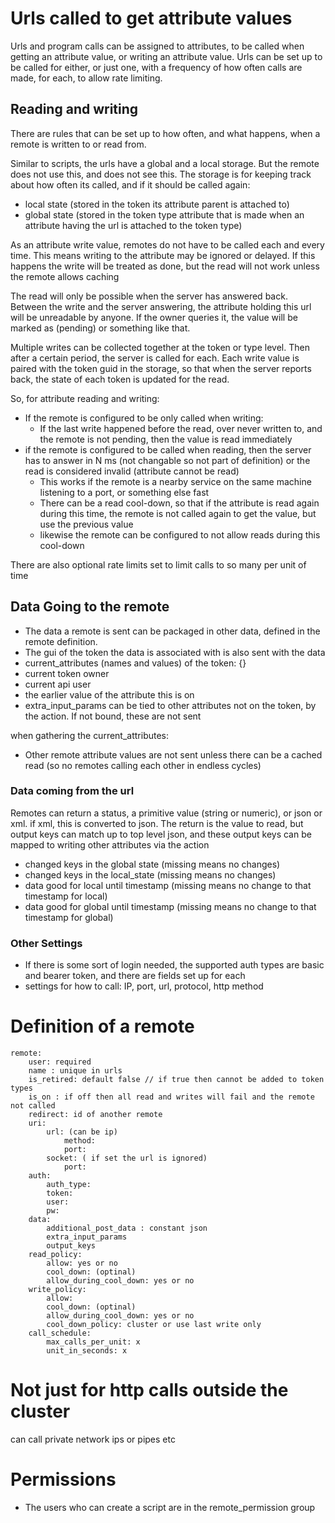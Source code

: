 # Urls called to get attribute values

Urls and program calls can be assigned to attributes, to be called when getting an attribute value, or writing an attribute value.
Urls can be set up to be called for either, or just one, with a frequency of how often calls are made, for each, to allow rate limiting.

## Reading and writing

There are rules that can be set up to how often, and what happens, when a remote is written to or read from.

Similar to scripts, the urls have a global and a local storage. But the remote does not use this, and does not see this.
The storage is for keeping track about how often its called, and if it should be called again:

* local state (stored in the token its attribute parent is attached to)
* global state (stored in the token type attribute that is made when an attribute having the url is attached to the token type)


As an attribute write value, remotes do not have to be called each and every time. This means writing to the attribute may be ignored or delayed.
If this happens the write will be treated as done, but the read will not work unless the remote allows caching

The read will only be possible when the server has answered back. Between the write and the server answering, the attribute holding this url will be unreadable by anyone.
If the owner queries it, the value will be marked as (pending) or something like that.

Multiple writes can be collected together at the token or type level. Then after a certain period, the server is called for each.
Each write value is paired with the token guid in the storage, so that when the server reports back, the state of each token is updated for the read.

So, for attribute reading and writing:
* If the remote is configured to be only called when writing:
  * If the last write happened before the read, over never written to, and the remote is not pending, then the value is read immediately
* if the remote is configured to be called when reading, then the server has to answer in N ms (not changable so not part of definition)
     or the read is considered invalid (attribute cannot be read)
  * This works if the remote is a nearby service on the same machine listening to a port, or something else fast 
  * There can be a read cool-down, so that if the attribute is read again during this time, the remote is not called again to get the value, but use the previous value
  * likewise the remote can be configured to not allow reads during this cool-down

There are also optional rate limits set to limit calls to so many per unit of time

## Data Going to the remote 

* The data a remote is sent can be packaged in other data, defined in the remote definition.
* The gui of the token the data is associated with is also sent with the data 
* current_attributes (names and values) of the token: {}
* current token owner
* current api user
* the earlier value of the attribute this is on
* extra_input_params can be tied to other attributes not on the token, by the action. If not bound, these are not sent

when gathering the current_attributes:
* Other remote attribute values are not sent unless there can be a cached read (so no remotes calling each other in endless cycles)

### Data coming from the url

Remotes can return a status, a primitive value (string or numeric), or json or xml.
if xml, this is converted to json.
The return is the value to read, but output keys can match up to top level json, and these output keys can be mapped to writing other attributes via the action

* changed keys in the global state (missing means no changes)
* changed keys in the local_state (missing means no changes)
* data good for local until timestamp (missing means no change to that timestamp for local)
* data good for global until timestamp (missing means no change to that timestamp for global)

### Other Settings

* If there is some sort of login needed, the supported auth types are basic and bearer token, and there are fields set up for each
* settings for how to call: IP, port, url, protocol, http method


# Definition of a remote

    remote:
        user: required
        name : unique in urls
        is_retired: default false // if true then cannot be added to token types
        is_on : if off then all read and writes will fail and the remote not called
        redirect: id of another remote
        uri: 
            url: (can be ip)
                method:
                port:
            socket: ( if set the url is ignored)
                port:
        auth:
            auth_type:
            token:
            user:
            pw:
        data:
            additional_post_data : constant json
            extra_input_params
            output_keys
        read_policy:
            allow: yes or no
            cool_down: (optinal)
            allow_during_cool_down: yes or no
        write_policy:
            allow:
            cool_down: (optinal)
            allow_during_cool_down: yes or no
            cool_down_policy: cluster or use last write only
        call_schedule:
            max_calls_per_unit: x
            unit_in_seconds: x


# Not just for http calls outside the cluster

can call private network ips or pipes etc

# Permissions

* The users who can create a script are in the remote_permission group